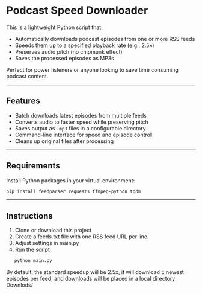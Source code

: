 # Podcast Speed Downloader

This is a lightweight Python script that:

- Automatically downloads podcast episodes from one or more RSS feeds
- Speeds them up to a specified playback rate (e.g., 2.5x)
- Preserves audio pitch (no chipmunk effect)
- Saves the processed episodes as MP3s

Perfect for power listeners or anyone looking to save time consuming podcast content.

---

## Features

- Batch downloads latest episodes from multiple feeds
- Converts audio to faster speed while preserving pitch
- Saves output as `.mp3` files in a configurable directory
- Command-line interface for speed and episode control
- Cleans up original files after processing

---

## Requirements

Install Python packages in your virtual environment:

```bash
pip install feedparser requests ffmpeg-python tqdm
```

---

## Instructions

1. Clone or download this project
2. Create a feeds.txt file with one RSS feed URL per line.
3. Adjust settings in main.py
4. Run the script
```bash
   python main.py
```
By default, the standard speedup wiil be 2.5x, it will download 5 newest episodes per feed, and downloads will be placed in a local directory Downlods/
